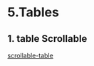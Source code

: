 
# 5.Tables

  ## 1. table Scrollable
  [scrollable-table](https://www.creative-tim.com/twcomponents/component/fixed-height-scrollable-table)
